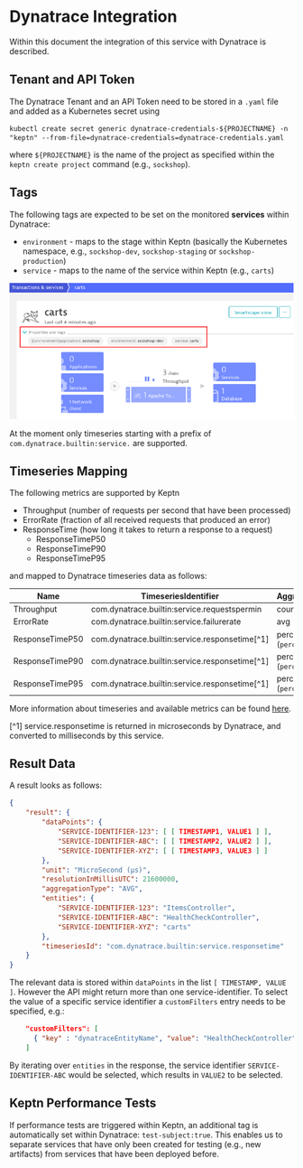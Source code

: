# Dynatrace Integration

Within this document the integration of this service with Dynatrace is described.

## Tenant and API Token

The Dynatrace Tenant and an API Token need to be stored in a `.yaml` file and added as a Kubernetes secret using
```console
kubectl create secret generic dynatrace-credentials-${PROJECTNAME} -n "keptn" --from-file=dynatrace-credentials=dynatrace-credentials.yaml
```
where `${PROJECTNAME}` is the name of the project as specified within the `keptn create project` command (e.g., `sockshop`).

## Tags

The following tags are expected to be set on the monitored **services** within Dynatrace:

* `environment` - maps to the stage within Keptn (basically the Kubernetes namespace, e.g., `sockshop-dev`, `sockshop-staging` or `sockshop-production`)
* `service` - maps to the name of the service within Keptn (e.g., `carts`)

![alt text](assets/dynatrace_service_tags.png)

At the moment only timeseries starting with a prefix of `com.dynatrace.builtin:service.` are supported.

## Timeseries Mapping

The following metrics are supported by Keptn

* Throughput (number of requests per second that have been processed)
* ErrorRate (fraction of all received requests that produced an error)
* ResponseTime (how long it takes to return a response to a request)
    * ResponseTimeP50 
    * ResponseTimeP90
    * ResponseTimeP95

and mapped to Dynatrace timeseries data as follows:

| Name               | TimeseriesIdentifier                            | AggregationType               |
|--------------------|-------------------------------------------------|-------------------------------|
| Throughput         | com.dynatrace.builtin:service.requestspermin    | count                         | 
| ErrorRate          | com.dynatrace.builtin:service.failurerate       | avg                           |
| ResponseTimeP50  | com.dynatrace.builtin:service.responsetime[^1]    | percentile (`percentile=50`)  |
| ResponseTimeP90  | com.dynatrace.builtin:service.responsetime[^1]    | percentile (`percentile=90`)  |
| ResponseTimeP95  | com.dynatrace.builtin:service.responsetime[^1]    | percentile (`percentile=95`)  |

More information about timeseries and available metrics can be found 
[here](https://www.dynatrace.com/support/help/shortlink/api-metrics#services).

[^1] service.responsetime is returned in microseconds by Dynatrace, and converted to milliseconds by this service.

## Result Data

A result looks as follows:

```json
{
    "result": {
        "dataPoints": {
            "SERVICE-IDENTIFIER-123": [ [ TIMESTAMP1, VALUE1 ] ],
            "SERVICE-IDENTIFIER-ABC": [ [ TIMESTAMP2, VALUE2 ] ],
            "SERVICE-IDENTIFIER-XYZ": [ [ TIMESTAMP3, VALUE3 ] ]
        },
        "unit": "MicroSecond (µs)",
        "resolutionInMillisUTC": 21600000,
        "aggregationType": "AVG",
        "entities": {
            "SERVICE-IDENTIFIER-123": "ItemsController",
            "SERVICE-IDENTIFIER-ABC": "HealthCheckController",
            "SERVICE-IDENTIFIER-XYZ": "carts"
        },
        "timeseriesId": "com.dynatrace.builtin:service.responsetime"
    }
}
```

The relevant data is stored within `dataPoints` in the list `[ TIMESTAMP, VALUE ]`. However the API might return more
 than one service-identifier. To select the value of a specific service identifier a `customFilters` entry needs to be
 specified, e.g.:

```json
    "customFilters": [
      { "key" : "dynatraceEntityName", "value": "HealthCheckController" }
    ]
```

By iterating over `entities` in the response, the service identifier `SERVICE-IDENTIFIER-ABC` would be selected,
 which results in `VALUE2` to be selected.

## Keptn Performance Tests

If performance tests are triggered within Keptn, an additional tag is automatically set within Dynatrace: 
 `test-subject:true`. This enables us to separate services that have only been created for testing (e.g., new artifacts) 
 from services that have been deployed before.
 